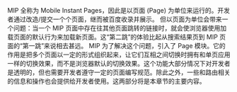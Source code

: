 
 MIP 全称为 Mobile Instant Pages，因此是以页面 (Page) 为单位来运行的。开发者通过改造/提交一个个页面，继而被百度收录并展示。
但以页面为单位会带来一个问题：当一个 MIP 页面中存在往其他页面跳转的链接时，就会使浏览器使用加载页面的默认行为来加载新页面。这“第二跳”的体验比起从搜索结果页到 MIP 页面的“第一跳”来说相去甚远。
 MIP  为了解决这个问题，引入了 Page 模块。它的作用是把多个页面以一定的形式组织起来，让它们互相之间切换时拥有和单页应用一样的切换效果，而不是浏览器默认的切换效果。这个功能大部分情况下对开发者是透明的，但也需要开发者遵守一定的页面编写规范。除此之外，一些和路由相关的信息和操作也会提供给开发者使用。这两部分将是本章节的主要内容。
